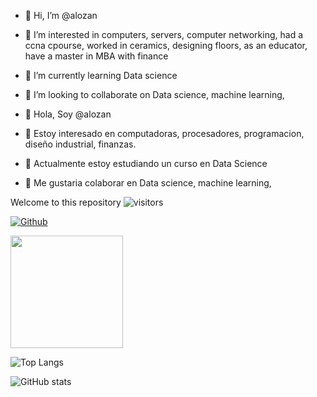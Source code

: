 - 👋 Hi, I’m @alozan
- 👀 I’m interested in computers, servers, computer networking, had a ccna cpourse, worked in ceramics, designing floors, as an educator, have a master in MBA with finance
- 🌱 I’m currently learning Data science
- 💞️ I’m looking to collaborate on Data science, machine learning,

- 👋 Hola, Soy @alozan
- 👀 Estoy interesado en computadoras, procesadores, programacion, diseño industrial, finanzas.
- 🌱 Actualmente estoy estudiando un curso en Data Science
- 💞️ Me gustaria colaborar en Data science, machine learning,

Welcome to this repository ![visitors](https://visitor-badge.glitch.me/badge?page_id=page.id)

[![Github](https://img.shields.io/github/followers/CharalambosIoannou?label=Follow&style=social)](https://github.com/CharalambosIoannou)


<img height="180em" src="https://github-readme-stats.vercel.app/api?username=Alozan&show_icons=true&hide_border=true&&count_private=true&include_all_commits=true" />


![Top Langs](https://github-readme-stats.vercel.app/api/top-langs/?username=CharalambosIoannou&theme=tokyonight)


![GitHub stats](https://github-readme-stats.vercel.app/api?username=Alozan&show_icons=true&theme=tokyonight)
